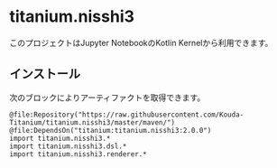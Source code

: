 # titanium.nisshi3

このプロジェクトはJupyter NotebookのKotlin Kernelから利用できます。

## インストール

次のブロックによりアーティファクトを取得できます。

```
@file:Repository("https://raw.githubusercontent.com/Kouda-Titanium/titanium.nisshi3/master/maven/")
@file:DependsOn("titanium:titanium.nisshi3:2.0.0")
import titanium.nisshi3.*
import titanium.nisshi3.dsl.*
import titanium.nisshi3.renderer.*
```
